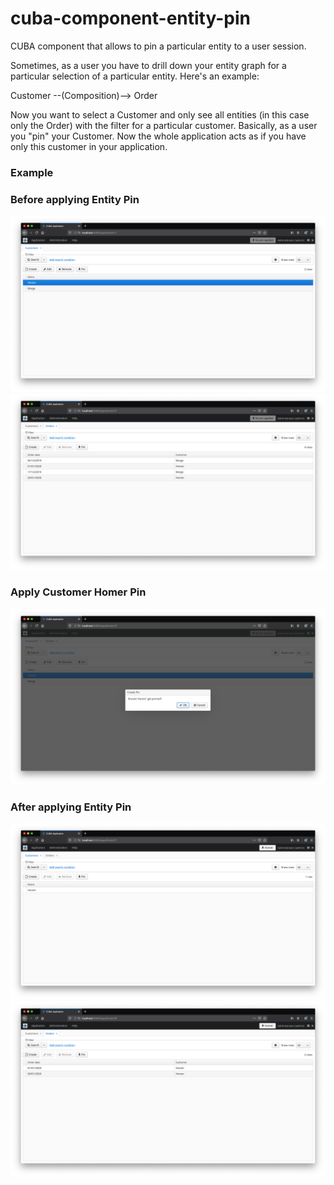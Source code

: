 # cuba-component-entity-pin
CUBA component that allows to pin a particular entity to a user session.

Sometimes, as a user you have to drill down your entity graph for a particular selection of a particular entity. Here's an example:

Customer --(Composition)--> Order

Now you want to select a Customer and only see all entities (in this case only the Order) with the filter for a particular customer. Basically, as a user you "pin" your Customer.
Now the whole application acts as if you have only this customer in your application.

### Example

### Before applying Entity Pin
![1-before-customers](img/1-before-customers.png)
![2-before-orders](img/2-before-orders.png)

### Apply Customer Homer Pin
![3-pin-customer-homer](img/3-pin-customer-homer.png)

### After applying Entity Pin
![4-after-customers](img/4-after-customers.png)
![5-after-orders](img/5-after-orders.png)
